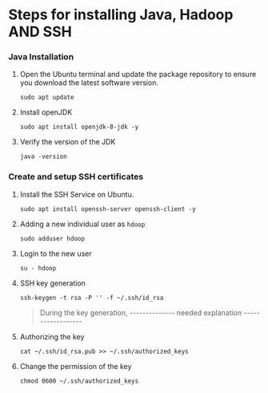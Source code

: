 #    Steps for installing Java, Hadoop AND SSH

###    Java Installation 

1. Open the Ubuntu terminal and update the package repository to ensure you download the latest software version.

    ```
    sudo apt update  
    ```
     
 2. Install openJDK
 
    ```
    sudo apt install openjdk-8-jdk -y
    ```
    
 3. Verify the version of the JDK
 
    ```
    java -version    
    ```
 
###    Create and setup SSH certificates

1. Install the SSH Service on Ubuntu.

    ```
    sudo apt install openssh-server openssh-client -y  
    ```

2. Adding a new individual user as `hdoop`

    ```
   sudo adduser hdoop 
    ```

3. Login to the new user

    ```
    su - hdoop
    ```

4. SSH key generation 

    ```
    ssh-keygen -t rsa -P '' -f ~/.ssh/id_rsa
    ```
    
    > During the key generation, --------------  needed explanation ------------------

5. Authorizing the key  

    ```
    cat ~/.ssh/id_rsa.pub >> ~/.ssh/authorized_keys
    ```
    
6. Change the permission of the key 

    ```
    chmod 0600 ~/.ssh/authorized_keys
    ```
    
    
    
    
    
    
    
    
    
    
    
    
    
    
    
    
    
    
    
    
    
    
    
    
  
 
 
